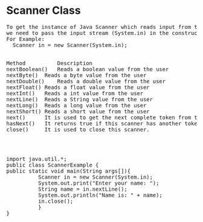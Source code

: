 # Scanner Class
<pre>
To get the instance of Java Scanner which reads input from the user, 
we need to pass the input stream (System.in) in the constructor of Scanner class. 
For Example:
  Scanner in = new Scanner(System.in);  


Method          Description
nextBoolean()	Reads a boolean value from the user
nextByte()	Reads a byte value from the user
nextDouble()	Reads a double value from the user
nextFloat()	Reads a float value from the user
nextInt()	Reads a int value from the user
nextLine()	Reads a String value from the user
nextLong()	Reads a long value from the user
nextShort()	Reads a short value from the user
next()	    It is used to get the next complete token from the scanner which is in use.
hasNext() 	It returns true if this scanner has another token in its input.
close()   	It is used to close this scanner.



</pre>
<pre>
import java.util.*;  
public class ScannerExample {  
public static void main(String args[]){  
          Scanner in = new Scanner(System.in);  
          System.out.print("Enter your name: ");  
          String name = in.nextLine();  
          System.out.println("Name is: " + name);             
          in.close();             
          }  
} 
</pre>

